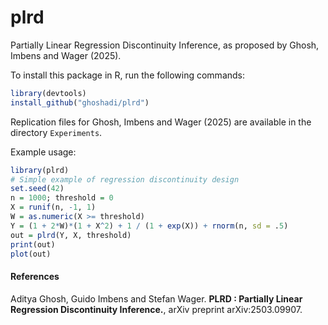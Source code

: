 # plrd
Partially Linear Regression Discontinuity Inference, as proposed by Ghosh, Imbens and Wager (2025).

To install this package in R, run the following commands:

```R
library(devtools) 
install_github("ghoshadi/plrd")
```
Replication files for Ghosh, Imbens and Wager (2025) are available in
the directory `Experiments`.

Example usage:

```R
library(plrd)
# Simple example of regression discontinuity design 
set.seed(42)
n = 1000; threshold = 0
X = runif(n, -1, 1)
W = as.numeric(X >= threshold)
Y = (1 + 2*W)*(1 + X^2) + 1 / (1 + exp(X)) + rnorm(n, sd = .5)
out = plrd(Y, X, threshold)
print(out)
plot(out)
```

#### References
Aditya Ghosh, Guido Imbens and Stefan Wager.
<b>PLRD : Partially Linear Regression Discontinuity Inference.</b>, arXiv preprint arXiv:2503.09907.
